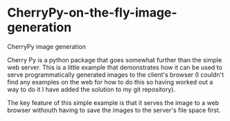 # CherryPy-on-the-fly-image-generation

CherryPy image generation

Cherry Py is a python package that goes somewhat further than the simple web server. 
This is a little example that demonstrates how it can be used to serve programmatically generated images 
to the client's browser (I couldn't find any examples on the web for how to do this so having worked out a 
way to do it I have added the solution to my git repository).

The key feature of this simple example is that it serves the image to a web browser 
withouth having to save the images to the server's file space first.


